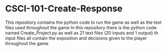 # CSCI-101-Create-Response
This repository contains the python code to run the game as well as the text files used throughout the game
In this repository there is the python code named Create_Project.py
as well as 21 text files (20 inputs and 1 output)
th input files all contain the exposition and decisions given to the player throughout the game
